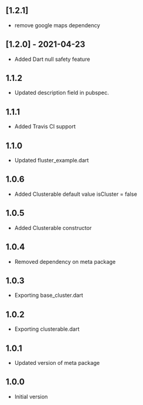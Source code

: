 ## [1.2.1]

- remove google maps dependency

## [1.2.0] - 2021-04-23

- Added Dart null safety feature

## 1.1.2

- Updated description field in pubspec.

## 1.1.1

- Added Travis CI support

## 1.1.0

- Updated fluster_example.dart

## 1.0.6

- Added Clusterable default value isCluster = false

## 1.0.5

- Added Clusterable constructor

## 1.0.4

- Removed dependency on meta package

## 1.0.3

- Exporting base_cluster.dart

## 1.0.2

- Exporting clusterable.dart

## 1.0.1

- Updated version of meta package

## 1.0.0

- Initial version
